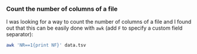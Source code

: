 ### Count the number of columns of a file

I was looking for a way to count the number of columns of a file and I found out that this can be easily done with `awk` (add `F` to specify a custom field separator):

```bash
awk 'NR==1{print NF}' data.tsv
```
